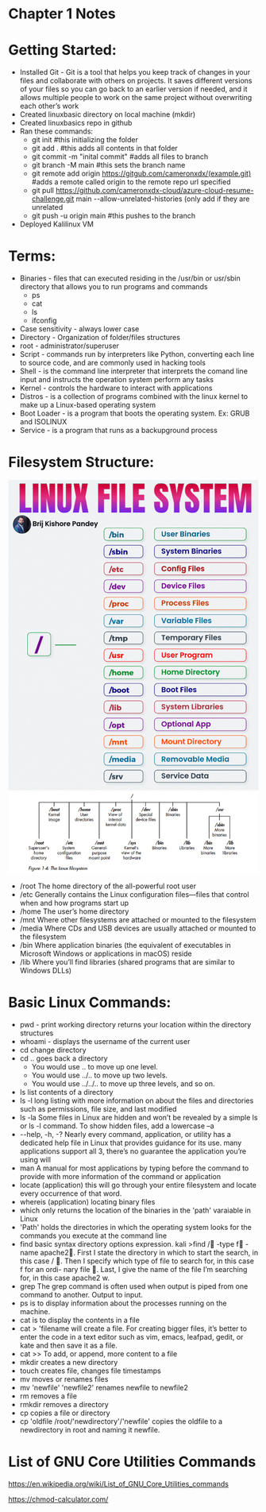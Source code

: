 # Chapter 1 Notes 

# Getting Started:
- Installed Git - Git is a tool that helps you keep track of changes in your files and collaborate with others on projects. It saves different versions of your files so you can go back to an earlier version if needed, and it allows multiple people to work on the same project without overwriting each other’s work
- Created linuxbasic directory on local machine (mkdir)
- Created linuxbasics repo in github
- Ran these commands:
    - git init #this initializing the folder
    - git add .  #this adds all contents in that folder
    - git commit -m "inital commit" #adds all files to branch
    - git branch -M main #this sets the branch name
    - git remote add origin https://gitgub.com/cameronxdx/(example.git)  #adds a remote called origin to the remote repo url specified
    - git pull https://github.com/cameronxdx-cloud/azure-cloud-resume-challenge.git main --allow-unrelated-histories (only add if they are unrelated
    - git push -u origin main #this pushes to the branch
- Deployed Kalilinux VM


# Terms:
* Binaries - files that can executed residing in the /usr/bin or usr/sbin directory that allows you to run programs and commands
    - ps 
    - cat 
    - ls 
    - ifconfig
* Case sensitivity - always lower case 
* Directory - Organization of folder/files structures
* root - administrator/superuser
* Script - commands run by interpreters like Python, converting each line to source code, and are commonly used in hacking tools
* Shell - is the command line interpreter that interprets the comand line input and instructs the operation system perform any tasks
* Kernel - controls the hardware to interact with applications
* Distros - is a collection of programs combined with the linux kernel to make up a Linux-based operating system 
* Boot Loader - is a program that boots the operating system. Ex: GRUB and ISOLINUX
* Service - is a program that runs as a backupground process 


# Filesystem Structure:
![alt text](Linux.gif)
![alt text](image.png)

- /root The home directory of the all-powerful root user
- /etc Generally contains the Linux configuration files—files that control when and how programs start up
- /home The user’s home directory
- /mnt Where other filesystems are attached or mounted to the
filesystem
- /media Where CDs and USB devices are usually attached or mounted
to the filesystem
- /bin Where application binaries (the equivalent of executables in
Microsoft Windows or applications in macOS) reside
- /lib Where you’ll find libraries (shared programs that are similar to
Windows DLLs)

# Basic Linux Commands:
- pwd - print working directory returns your location within the directory structures
- whoami - displays the username of the current user
- cd change directory
- cd .. goes back a directory 
    - You would use .. to move up one level.
    - You would use ../.. to move up two levels.
    - You would use ../../.. to move up three levels, and so on.
- ls list contents of a directory 
- ls -l long listing with more information on about the files and directories such as permissions, file size, and last modified 
- ls -la Some files in Linux are hidden and won’t be revealed by a simple ls or
ls -l command. To show hidden files, add a lowercase –a
- --help, -h, -? Nearly every command, application, or utility has a dedicated help file in
Linux that provides guidance for its use. many applications support all 3, there’s no guarantee the application you’re using will 
- man A manual for most applications by typing before the command to provide with more information of the command or application 
- locate (application) this will go through your entire
filesystem and locate every occurrence of that word.
- whereis (application) locating binary files 
- which only returns the location of the binaries in the 'path' varaiable in Linux
- 'Path' holds the directories in which the operating system looks for the commands you execute at the command line
- find basic syntax directory options expression. kali >find / -type f -name apache2. First I state the directory in which to start the search, in this case / .
Then I specify which type of file to search for, in this case f for an ordi-
nary file . Last, I give the name of the file I’m searching for, in this case
apache2 w.
- grep The grep command is often used when output is piped from one command to another. Output to input.
- ps is to display information about the processes running on the machine. 
- cat is to display the contents in a file
- cat > 'filename will create a file. For creating bigger files,  it’s
better to enter the code in a text editor such as vim, emacs, leafpad, gedit,
or kate and then save it as a file.
- cat >> To add, or append, more content to a file
- mkdir creates a new directory 
- touch creates file, changes file timestamps
- mv moves or renames files 
- mv 'newfile' 'newfile2' renames newfile to newfile2
- rm removes a file
- rmkdir removes a directory
- cp copies a file or directory 
- cp 'oldfile /root/'newdirectory'/'newfile' copies the oldfile to a newdirectory in root and naming it newfile.

# List of GNU Core Utilities Commands 
https://en.wikipedia.org/wiki/List_of_GNU_Core_Utilities_commands

https://chmod-calculator.com/